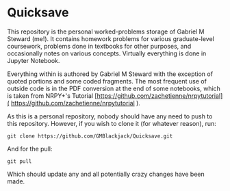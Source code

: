 # Quicksave

This repository is the personal worked-problems storage of Gabriel M Steward (me!). It contains homework problems for various graduate-level coursework, problems done in textbooks for other purposes, and occasionally notes on various concepts. Virtually everything is done in Jupyter Notebook. 

Everything within is authored by Gabriel M Steward with the exception of quoted portions and some coded fragments. The most frequent use of outside code is in the PDF conversion at the end of some notebooks, which is taken from NRPY+'s Tutorial [https://github.com/zachetienne/nrpytutorial]( https://github.com/zachetienne/nrpytutorial ). 

As this is a personal repository, nobody should have any need to push to this repository. However, if you wish to clone it (for whatever reason), run:

`git clone https://github.com/GMBlackjack/Quicksave.git`

And for the pull:

`git pull`

Which should update any and all potentially crazy changes have been made. 
